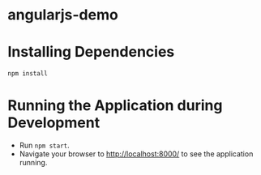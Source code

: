 # angularjs-demo

# Installing Dependencies

```
npm install
```

# Running the Application during Development

- Run `npm start`.
- Navigate your browser to [http://localhost:8000/](http://localhost:8000/) to see the application
  running.
